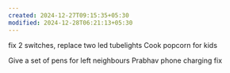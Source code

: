 ```yaml
---
created: 2024-12-27T09:15:35+05:30
modified: 2024-12-28T06:21:13+05:30
---
```


fix 2 switches, replace two led tubelights
Cook popcorn for kids

Give a set of pens for left neighbours
Prabhav phone charging fix
